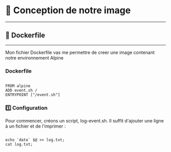 # :round_pushpin: Conception de notre image
-----------------------------------
## :pushpin: Dockerfile
-------------------------------
  Mon fichier Dockerfile vas me permettre de creer une image contenant notre environnement Alpine 
 ### Dockerfile

```

FROM alpine
ADD event.sh /
ENTRYPOINT ["/event.sh"]

```

### :one: Configuration

Pour commencer, créons un script, log-event.sh. Il suffit d'ajouter une ligne à un fichier et de l'imprimer :

```

echo `date` $@ >> log.txt;
cat log.txt;

```
